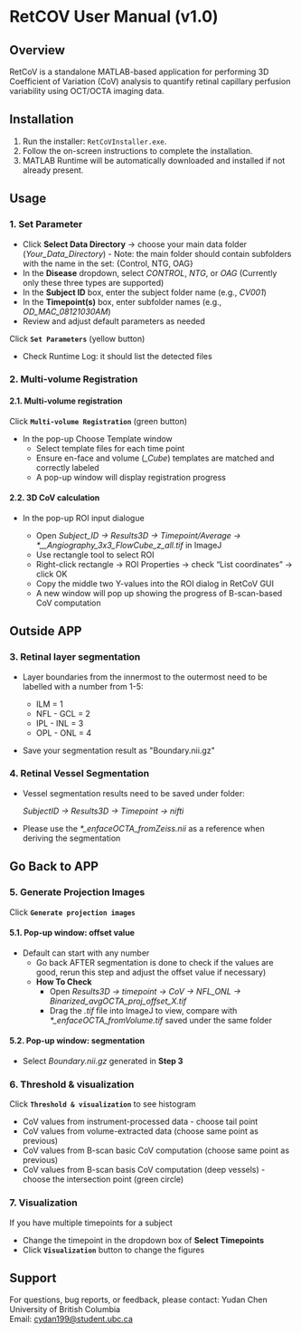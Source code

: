 RetCOV User Manual (v1.0)
=========================

Overview
---------
RetCoV is a standalone MATLAB-based application for performing 3D Coefficient of Variation (CoV) analysis to quantify retinal capillary perfusion variability using OCT/OCTA imaging data.

Installation
----------------
1. Run the installer: `RetCoVInstaller.exe`.
2. Follow the on-screen instructions to complete the installation.
3. MATLAB Runtime will be automatically downloaded and installed if not already present.

Usage
---------
### 1. Set Parameter
* Click **Select Data Directory** → choose your main data folder (*Your_Data_Directory*)
      - Note: the main folder should contain subfolders with the name in the set: {Control, NTG, OAG} 
* In the **Disease** dropdown, select *CONTROL*, *NTG*, or *OAG*  (Currently only these three types are supported)
* In the **Subject ID** box, enter the subject folder name (e.g., *CV001*)
* In the **Timepoint(s)** box, enter subfolder names (e.g., *OD_MAC_08121030AM*)
* Review and adjust default parameters as needed  

Click **`Set Parameters`** (yellow button)
* Check Runtime Log: it should list the detected files

### 2. Multi-volume Registration
#### 2.1. Multi-volume registration
Click **`Multi-volume Registration`** (green button)
* In the pop-up Choose Template window
	- Select template files for each time point
	- Ensure en-face and volume (*_Cube*) templates are matched and correctly labeled  
	- A pop-up window will display registration progress
#### 2.2. 3D CoV calculation
* In the pop-up ROI input dialogue

	- Open *Subject_ID → Results3D → Timepoint/Average → \*__Angiography_3x3_FlowCube_z_all.tif* in ImageJ
	- Use rectangle tool to select ROI
	- Right-click rectangle → ROI Properties → check “List coordinates” → click OK
	- Copy the middle two Y-values into the ROI dialog in RetCoV GUI
	- A new window will pop up showing the progress of B-scan-based CoV computation  

**Outside APP**
---------------
### 3. Retinal layer segmentation
* Layer boundaries from the innermost to the outermost need to be labelled with a number from 1-5:
   
     * ILM        = 1
     * NFL - GCL  = 2
     * IPL - INL  = 3
     * OPL - ONL  = 4
     
* Save your segmentation result as "Boundary.nii.gz"

### 4. Retinal Vessel Segmentation
* Vessel segmentation results need to be saved under folder:
  
	*SubjectID → Results3D → Timepoint → nifti*
* Please use the *\*_enfaceOCTA_fromZeiss.nii* as a reference when deriving the segmentation

**Go Back to APP**
---------------
### 5. Generate Projection Images

Click **`Generate projection images`**

#### 5.1. Pop-up window: offset value
* Default can start with any number
	- Go back AFTER segmentation is done to check if the values are good, rerun this step and adjust the offset value if necessary)
 	- **How To Check**
		- Open *Results3D → timepoint → CoV → NFL_ONL → Binarized_avgOCTA_proj_offset_X.tif*
		- Drag the *.tif* file into ImageJ to view, compare with *\*_enfaceOCTA_fromVolume.tif* saved under the same folder
#### 5.2. Pop-up window: segmentation
* Select *Boundary.nii.gz* generated in **Step 3**


### 6. Threshold & visualization

Click **`Threshold & visualization`** to see histogram
- CoV values from instrument-processed data - choose tail point
- CoV values from volume-extracted data (choose same point as previous)
- CoV values from B-scan basic CoV computation (choose same point as previous)
- CoV values from B-scan basis CoV computation (deep vessels) - choose the intersection point (green circle)

### 7. Visualization
If you have multiple timepoints for a subject
- Change the timepoint in the dropdown box of **Select Timepoints**
- Click **`Visualization`** button to change the figures

Support
-------
For questions, bug reports, or feedback, please contact:
Yudan Chen  
University of British Columbia  
Email: cydan199@student.ubc.ca


